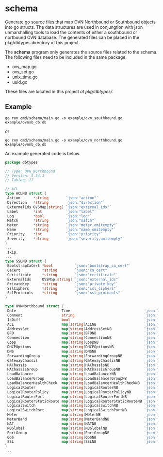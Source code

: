 # schema

Generate go source files that map OVN Northbound or Southbound objects into go structs.  The data structures are used in conjungtion with json unmarshalling tools to load the contents of either a southbound or nortbound OVN database.  The generated files can be placed in the pkg/dbtypes directory of this project.  

The **schema** program only generates the source files related to the schema.  The following files need to be included in the same package.

- ovs_map.go
- ovs_set.go
- unix_time.go
- uuid.go

These files are located in this project *at pkg/dbtypes/*.

## Example

`go run cmd/schema/main.go -o example/ovn_southbound.go example/ovnsb_db.db`

or

`go run cmd/schema/main.go -o example/ovn_northbound.go example/ovnnb_db.db`

An example generated code is below.  

```go
package dbtypes

// Type: OVN_Northbound
// Version: 5.34.1
// Tables: 27

// ACL
type ACLNB struct {
 Action      *string        `json:"action"`
 Direction   *string        `json:"direction"`
 ExternalIds OVSMap[string] `json:"external_ids"`
 Label       *int           `json:"label"`
 Log         *bool          `json:"log"`
 Match       *string        `json:"match"`
 Meter       *string        `json:"meter,omitempty"`
 Name        *string        `json:"name,omitempty"`
 Priority    *int           `json:"priority"`
 Severity    *string        `json:"severity,omitempty"`
}
...
.skip.
...
type SSLNB struct {
 BootstrapCaCert *bool          `json:"bootstrap_ca_cert"`
 CaCert          *string        `json:"ca_cert"`
 Certificate     *string        `json:"certificate"`
 ExternalIds     OVSMap[string] `json:"external_ids"`
 PrivateKey      *string        `json:"private_key"`
 SslCiphers      *string        `json:"ssl_ciphers"`
 SslProtocols    *string        `json:"ssl_protocols"`
}

type OVNNorthbound struct {
 Date                     Time                                  `json:"_date"`
 Comment                  string                                `json:"_comment"`
 IsDiff                   bool                                  `json:"_is_diff"`
 ACL                      map[string]ACLNB                      `json:"ACL"`
 AddressSet               map[string]AddressSetNB               `json:"Address_Set"`
 BFD                      map[string]BFDNB                      `json:"BFD"`
 Connection               map[string]ConnectionNB               `json:"Connection"`
 Copp                     map[string]CoppNB                     `json:"Copp"`
 DHCPOptions              map[string]DHCPOptionsNB              `json:"DHCP_Options"`
 DNS                      map[string]DNSNB                      `json:"DNS"`
 ForwardingGroup          map[string]ForwardingGroupNB          `json:"Forwarding_Group"`
 GatewayChassis           map[string]GatewayChassisNB           `json:"Gateway_Chassis"`
 HAChassis                map[string]HAChassisNB                `json:"HA_Chassis"`
 HAChassisGroup           map[string]HAChassisGroupNB           `json:"HA_Chassis_Group"`
 LoadBalancer             map[string]LoadBalancerNB             `json:"Load_Balancer"`
 LoadBalancerGroup        map[string]LoadBalancerGroupNB        `json:"Load_Balancer_Group"`
 LoadBalancerHealthCheck  map[string]LoadBalancerHealthCheckNB  `json:"Load_Balancer_Health_Check"`
 LogicalRouter            map[string]LogicalRouterNB            `json:"Logical_Router"`
 LogicalRouterPolicy      map[string]LogicalRouterPolicyNB      `json:"Logical_Router_Policy"`
 LogicalRouterPort        map[string]LogicalRouterPortNB        `json:"Logical_Router_Port"`
 LogicalRouterStaticRoute map[string]LogicalRouterStaticRouteNB `json:"Logical_Router_Static_Route"`
 LogicalSwitch            map[string]LogicalSwitchNB            `json:"Logical_Switch"`
 LogicalSwitchPort        map[string]LogicalSwitchPortNB        `json:"Logical_Switch_Port"`
 Meter                    map[string]MeterNB                    `json:"Meter"`
 MeterBand                map[string]MeterBandNB                `json:"Meter_Band"`
 NAT                      map[string]NATNB                      `json:"NAT"`
 NBGlobal                 map[string]NBGlobalNB                 `json:"NB_Global"`
 PortGroup                map[string]PortGroupNB                `json:"Port_Group"`
 QoS                      map[string]QoSNB                      `json:"QoS"`
 SSL                      map[string]SSLNB                      `json:"SSL"`
}
...
```
